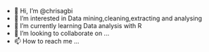 - 👋 Hi, I’m @chrisagbi
- 👀 I’m interested in Data mining,cleaning,extracting and analysing 
- 🌱 I’m currently learning Data analysis with R
- 💞️ I’m looking to collaborate on ...
- 📫 How to reach me ...

<!---
chrisagbi/chrisagbi is a ✨ special ✨ repository because its `README.md` (this file) appears on your GitHub profile.
You can click the Preview link to take a look at your changes.
--->

